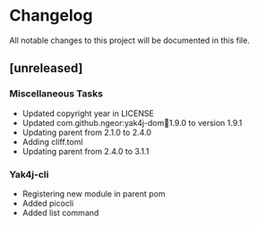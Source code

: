 # Changelog
All notable changes to this project will be documented in this file.

## [unreleased]

### Miscellaneous Tasks

- Updated copyright year in LICENSE
- Updated com.github.ngeor:yak4j-dom:jar:1.9.0 to version 1.9.1
- Updating parent from 2.1.0 to 2.4.0
- Adding cliff.toml
- Updating parent from 2.4.0 to 3.1.1

### Yak4j-cli

- Registering new module in parent pom
- Added picocli
- Added list command

<!-- generated by git-cliff -->

